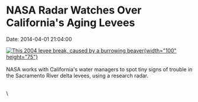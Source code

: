 NASA Radar Watches Over California\'s Aging Levees
==================================================

Date: 2014-04-01 21:04:00

[![This 2004 levee break, caused by a burrowing
beaver](http://www.jpl.nasa.gov/images/earth/uavsar/20140401/uavsar20140401-226.jpg){width="100"
height="75"}](http://www.jpl.nasa.gov/news/news.cfm?release=2014-099&rn=news.xml&rst=4095)\
\
NASA works with California\'s water managers to spot tiny signs of
trouble in the Sacramento River delta levees, using a research radar.

\
\
